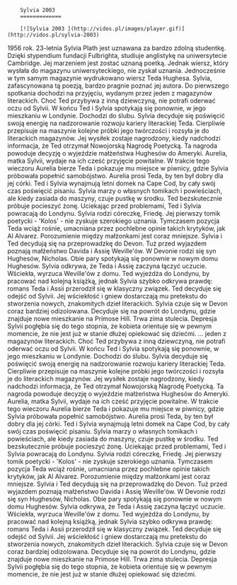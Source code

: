 
        Sylvia 2003 
        =============
        
        [![Sylvia 2003 ](http://vidos.pl/images/player.gif)](http://vidos.pl/sylvia-2003)
        
        
 1956 rok. 23-letnia Sylvia Plath jest uznawana za bardzo zdolną studentkę. Dzięki stypendium fundacji Fulbrighta, studiuje anglistykę na uniwersytecie Cambridge. Jej marzeniem jest zostać uznaną poetką. Jednak wiersz, który wysłała do magazynu uniwersyteckiego, nie zyskał uznania. Jednocześnie w tym samym magazynie wydrukowano wiersz Teda Hughesa. Sylvia, zafascynowana tą poezją, bardzo pragnie poznać jej autora. Do pierwszego spotkania dochodzi na przyjęciu, wydanym przez jeden z magazynów literackich. Choć Ted przybywa z inną dziewczyną, nie potrafi oderwać oczu od Sylvii. W końcu Ted i Sylvia spotykają się ponownie, w jego mieszkaniu w Londynie. Dochodzi do ślubu. Sylvia decyduje się poświęcić swoją energię na nadzorowanie rozwoju kariery literackiej Teda. Cierpliwie przepisuje na maszynie kolejne próbki jego twórczości i rozsyła je do literackich magazynów. Jej wysiłek zostaje nagrodzony, kiedy nadchodzi informacja, że Ted otrzymał Nowojorską Nagrodę Poetycką. Ta nagroda powoduje decyzję o wyjeździe małżeństwa Hughesów do Ameryki. Aurelia, matka Sylvii, wydaje na ich cześć przyjęcie powitalne. W trakcie tego wieczoru Aurelia bierze Teda i pokazuje mu miejsce w piwnicy, gdzie Sylvia próbowała popełnić samobójstwo. Aurelia prosi Teda, by ten był dobry dla jej córki. Ted i Sylvia wynajmują letni domek na Cape Cod, by cały swój czas poświęcić pisaniu. Sylvia marzy o własnych tomikach i powieściach, ale kiedy zasiada do maszyny, czuje pustkę w środku. Ted bezskutecznie próbuje pocieszyć żonę. Uciekając przed problemami, Ted i Sylvia powracają do Londynu. Sylvia rodzi córeczkę, Friedę. Jej pierwszy tomik poetycki - 'Kolos' - nie zyskuje szerokiego uznania. Tymczasem pozycja Teda wciąż rośnie, umacniana przez pochlebne opinie takich krytyków, jak Al Alvarez. Porozumienie między małżonkami jest coraz mniejsze. Sylvia i Ted decydują się na przeprowadzkę do Devon. Tuż przed wyjazdem poznają małżeństwo Davida i Assię Weville'ów. W Devonie rodzi się syn Hughesów, Nicholas. Obie pary spotykają się ponownie w nowym domu Hughesów. Sylvia odkrywa, że Teda i Assię zaczyna łączyć uczucie. Wściekła, wyrzuca Weville'ów z domu. Ted wyjeżdża do Londynu, by pracować nad kolejną książką, jednak Sylvia szybko odkrywa prawdę: romans Teda i Assii przerodził się w klasyczny związek. Ted decyduje się odejść od Sylvii. Jej wściekłość i gniew dostarczają mu pretekstu do stworzenia nowych, znakomitych dzieł literackich. Sylvia czuje się w Devon coraz bardziej odizolowana. Decyduje się na powrót do Londynu, gdzie znajduje nowe mieszkanie na Primose Hill. Trwa zima stulecia. Depresja Sylvii pogłębia się do tego stopnia, że kobieta orientuje się w pewnym momencie, że nie jest już w stanie dłużej opiekować się dziećmi.  ... jeden z magazynów literackich. Choć Ted przybywa z inną dziewczyną, nie potrafi oderwać oczu od Sylvii. W końcu Ted i Sylvia spotykają się ponownie, w jego mieszkaniu w Londynie. Dochodzi do ślubu. Sylvia decyduje się poświęcić swoją energię na nadzorowanie rozwoju kariery literackiej Teda. Cierpliwie przepisuje na maszynie kolejne próbki jego twórczości i rozsyła je do literackich magazynów. Jej wysiłek zostaje nagrodzony, kiedy nadchodzi informacja, że Ted otrzymał Nowojorską Nagrodę Poetycką. Ta nagroda powoduje decyzję o wyjeździe małżeństwa Hughesów do Ameryki. Aurelia, matka Sylvii, wydaje na ich cześć przyjęcie powitalne. W trakcie tego wieczoru Aurelia bierze Teda i pokazuje mu miejsce w piwnicy, gdzie Sylvia próbowała popełnić samobójstwo. Aurelia prosi Teda, by ten był dobry dla jej córki. Ted i Sylvia wynajmują letni domek na Cape Cod, by cały swój czas poświęcić pisaniu. Sylvia marzy o własnych tomikach i powieściach, ale kiedy zasiada do maszyny, czuje pustkę w środku. Ted bezskutecznie próbuje pocieszyć żonę. Uciekając przed problemami, Ted i Sylvia powracają do Londynu. Sylvia rodzi córeczkę, Friedę. Jej pierwszy tomik poetycki - 'Kolos' - nie zyskuje szerokiego uznania. Tymczasem pozycja Teda wciąż rośnie, umacniana przez pochlebne opinie takich krytyków, jak Al Alvarez. Porozumienie między małżonkami jest coraz mniejsze. Sylvia i Ted decydują się na przeprowadzkę do Devon. Tuż przed wyjazdem poznają małżeństwo Davida i Assię Weville'ów. W Devonie rodzi się syn Hughesów, Nicholas. Obie pary spotykają się ponownie w nowym domu Hughesów. Sylvia odkrywa, że Teda i Assię zaczyna łączyć uczucie. Wściekła, wyrzuca Weville'ów z domu. Ted wyjeżdża do Londynu, by pracować nad kolejną książką, jednak Sylvia szybko odkrywa prawdę: romans Teda i Assii przerodził się w klasyczny związek. Ted decyduje się odejść od Sylvii. Jej wściekłość i gniew dostarczają mu pretekstu do stworzenia nowych, znakomitych dzieł literackich. Sylvia czuje się w Devon coraz bardziej odizolowana. Decyduje się na powrót do Londynu, gdzie znajduje nowe mieszkanie na Primose Hill. Trwa zima stulecia. Depresja Sylvii pogłębia się do tego stopnia, że kobieta orientuje się w pewnym momencie, że nie jest już w stanie dłużej opiekować się dziećmi.
    